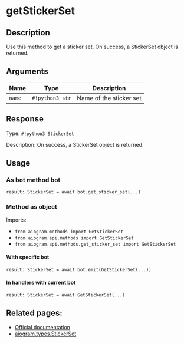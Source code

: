 # getStickerSet

## Description

Use this method to get a sticker set. On success, a StickerSet object is returned.


## Arguments

| Name | Type | Description |
| - | - | - |
| `name` | `#!python3 str` | Name of the sticker set |



## Response

Type: `#!python3 StickerSet`

Description: On success, a StickerSet object is returned.


## Usage


### As bot method bot

```python3
result: StickerSet = await bot.get_sticker_set(...)
```

### Method as object

Imports:

- `from aiogram.methods import GetStickerSet`
- `from aiogram.api.methods import GetStickerSet`
- `from aiogram.api.methods.get_sticker_set import GetStickerSet`


#### With specific bot
```python3
result: StickerSet = await bot.emit(GetStickerSet(...))
```

#### In handlers with current bot
```python3
result: StickerSet = await GetStickerSet(...)
```


## Related pages:

- [Official documentation](https://core.telegram.org/bots/api#getstickerset)
- [aiogram.types.StickerSet](../types/sticker_set.md)
